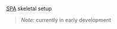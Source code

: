 [SPA](https://en.wikipedia.org/wiki/Single-page_application) skeletal setup
> *Note*: currently in early development
